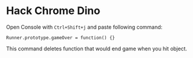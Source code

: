 # Hack Chrome Dino

Open Console with `Ctrl+Shift+j` and paste following command:

	Runner.prototype.gameOver = function() {}

This command deletes function that would end game when you hit object.
